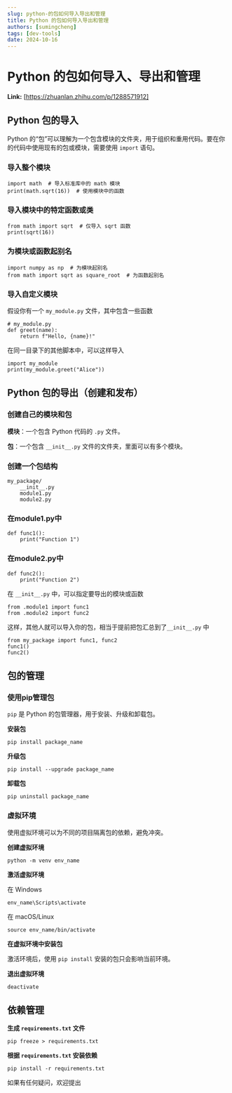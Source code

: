 ```yaml
---
slug: python-的包如何导入导出和管理
title: Python 的包如何导入导出和管理
authors: [sumingcheng]
tags: [dev-tools]
date: 2024-10-16
---
```


# Python 的包如何导入、导出和管理



 **Link:** [https://zhuanlan.zhihu.com/p/1288571912]

## Python 包的导入  

Python 的“包”可以理解为一个包含模块的文件夹，用于组织和重用代码。要在你的代码中使用现有的包或模块，需要使用 `import` 语句。

### 导入整个模块  
```
import math  # 导入标准库中的 math 模块
print(math.sqrt(16))  # 使用模块中的函数
```
### 导入模块中的特定函数或类  
```
from math import sqrt  # 仅导入 sqrt 函数
print(sqrt(16))
```
### 为模块或函数起别名  
```
import numpy as np  # 为模块起别名
from math import sqrt as square_root  # 为函数起别名
```
### 导入自定义模块  

假设你有一个 `my_module.py` 文件，其中包含一些函数

```
# my_module.py
def greet(name):
    return f"Hello, {name}!"
```

在同一目录下的其他脚本中，可以这样导入

```
import my_module
print(my_module.greet("Alice"))
```
## Python 包的导出（创建和发布）  
### 创建自己的模块和包  

**模块**：一个包含 Python 代码的 `.py` 文件。

**包**：一个包含 `__init__.py` 文件的文件夹，里面可以有多个模块。

### 创建一个包结构  
```
my_package/
    __init__.py
    module1.py
    module2.py
```
### 在module1.py中  
```
def func1():
    print("Function 1")
```
### 在module2.py中  
```
def func2():
    print("Function 2")
```

在 `__init__.py` 中，可以指定要导出的模块或函数

```
from .module1 import func1
from .module2 import func2
```

这样，其他人就可以导入你的包，相当于提前把包汇总到了`__init__.py` 中

```
from my_package import func1, func2
func1()
func2()
```
## 包的管理  
### 使用pip管理包  

`pip` 是 Python 的包管理器，用于安装、升级和卸载包。

**安装包**

```
pip install package_name
```

**升级包**

```
pip install --upgrade package_name
```

**卸载包**

```
pip uninstall package_name
```
### 虚拟环境  

使用虚拟环境可以为不同的项目隔离包的依赖，避免冲突。

**创建虚拟环境**

```
python -m venv env_name
```

**激活虚拟环境**

在 Windows

```
env_name\Scripts\activate
```

在 macOS/Linux

```
source env_name/bin/activate
```

**在虚拟环境中安装包**

激活环境后，使用 `pip install` 安装的包只会影响当前环境。

**退出虚拟环境**

```
deactivate
```
## 依赖管理  

**生成 `requirements.txt` 文件**

```
pip freeze > requirements.txt
```

**根据 `requirements.txt` 安装依赖**

```
pip install -r requirements.txt
```

如果有任何疑问，欢迎提出